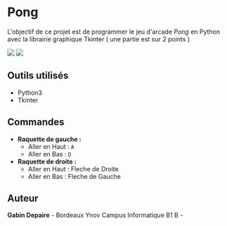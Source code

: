 # Pong
L'objectif de ce projet est de programmer le jeu d'arcade *Pong* en Python avec la librairie graphique Tkinter
( une partie est sur 2 points )

![](https://github.com/wewlr17/pong-tkinter/blob/master/Capture%20d%E2%80%99e%CC%81cran%202019-01-04%20a%CC%80%2018.05.19.png)
![](https://github.com/wewlr17/pong-tkinter/blob/master/Capture%20d%E2%80%99e%CC%81cran%202019-01-04%20a%CC%80%2018.05.39.png)

## Outils utilisés
* Python3
* Tkinter

## Commandes
- **Raquette de gauche :**
    * Aller en Haut : `A`
    * Aller en Bas : `D`
- **Raquette de droite :**
    * Aller en Haut : Fleche de Droite
    * Aller en Bas : Fleche de Gauche

## Auteur
**Gabin Depaire** - Bordeaux Ynov Campus Informatique B1 B - [](https://github.com/)
